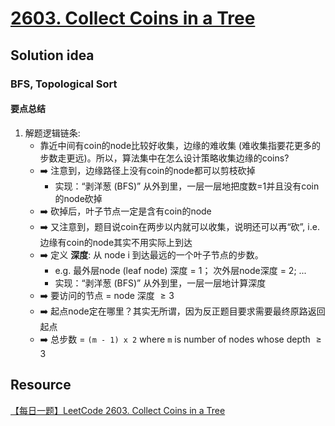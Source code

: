 # [2603. Collect Coins in a Tree](https://leetcode.com/problems/collect-coins-in-a-tree/description/)

## Solution idea

### BFS, Topological Sort

#### 要点总结
1. 解题逻辑链条:
    * 靠近中间有coin的node比较好收集，边缘的难收集 (难收集指要花更多的步数走更远)。所以，算法集中在怎么设计策略收集边缘的coins?
    * :arrow_right: 注意到，边缘路径上没有coin的node都可以剪枝砍掉
        * 实现：“剥洋葱 (BFS)” 从外到里，一层一层地把度数=1并且没有coin的node砍掉
    * :arrow_right: 砍掉后，叶子节点一定是含有coin的node
    * :arrow_right: 又注意到，题目说coin在两步以内就可以收集，说明还可以再“砍”, i.e. 边缘有coin的node其实不用实际上到达
    * :arrow_right: 定义 **深度**: 从 node i 到达最远的一个叶子节点的步数。
        * e.g. 最外层node (leaf node) 深度 = 1； 次外层node深度 = 2; ...
        * 实现：“剥洋葱 (BFS)” 从外到里，一层一层地计算深度
    * :arrow_right: 要访问的节点 = node 深度 $\geq 3$
    * :arrow_right: 起点node定在哪里？其实无所谓，因为反正题目要求需要最终原路返回起点
    * :arrow_right: 总步数 = `(m - 1) x 2` where `m` is number of nodes whose depth $\geq 3$



## Resource
[【每日一题】LeetCode 2603. Collect Coins in a Tree](https://www.youtube.com/watch?v=JAB27NlOfq0)